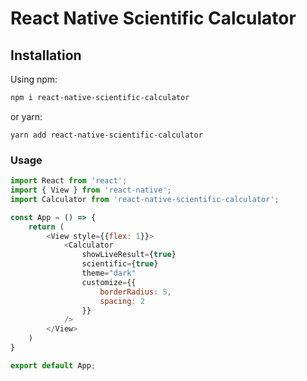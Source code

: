 # React Native Scientific Calculator

## Installation
Using npm:
```sh
npm i react-native-scientific-calculator
```
or yarn:

```
yarn add react-native-scientific-calculator
```

### Usage

```js
import React from 'react';
import { View } from 'react-native';
import Calculator from 'react-native-scientific-calculator';

const App = () => {
    return (
        <View style={{flex: 1}}>
            <Calculator
                showLiveResult={true} 
                scientific={true}
                theme="dark"
                customize={{
                    borderRadius: 5,
                    spacing: 2
                }}
            />
        </View>
    )
}

export default App;
```

